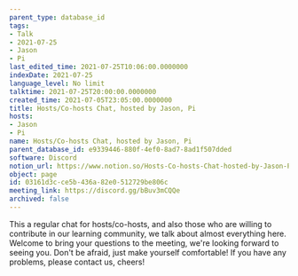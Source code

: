 ```yaml
---
parent_type: database_id
tags:
- Talk
- 2021-07-25
- Jason
- Pi
last_edited_time: 2021-07-25T10:06:00.0000000
indexDate: 2021-07-25
language_level: No limit
talktime: 2021-07-25T20:00:00.0000000
created_time: 2021-07-05T23:05:00.0000000
title: Hosts/Co-hosts Chat, hosted by Jason, Pi
hosts:
- Jason
- Pi
name: Hosts/Co-hosts Chat, hosted by Jason, Pi
parent_database_id: e9339446-880f-4ef0-8ad7-8ad1f507dded
software: Discord
notion_url: https://www.notion.so/Hosts-Co-hosts-Chat-hosted-by-Jason-Pi-03161d3cce5b436a82e0512729be806c
object: page
id: 03161d3c-ce5b-436a-82e0-512729be806c
meeting_link: https://discord.gg/bBuv3mCQQe
archived: false
---
```







This a regular chat for hosts/co-hosts, and also those who are willing to contribute in our learning community, we talk about almost everything here. Welcome to bring your questions to the meeting, we're looking forward to seeing you. Don't be afraid, just make yourself comfortable!
If you have any problems, please contact us, cheers!




